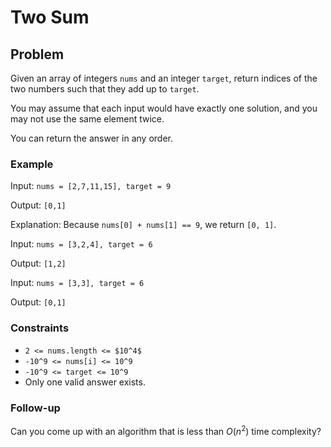 # Two Sum

## Problem

Given an array of integers `nums` and an integer `target`, return indices of the two numbers such that they add up to `target`.

You may assume that each input would have exactly one solution, and you may not use the same element twice.

You can return the answer in any order.

### Example

Input: `nums = [2,7,11,15], target = 9`

Output: `[0,1]`

Explanation: Because `nums[0] + nums[1] == 9`, we return `[0, 1]`.

Input: `nums = [3,2,4], target = 6`

Output: `[1,2]`

Input: `nums = [3,3], target = 6`

Output: `[0,1]`

### Constraints

- `2 <= nums.length <= $10^4$` 
- `-10^9 <= nums[i] <= 10^9`
- `-10^9 <= target <= 10^9`
- Only one valid answer exists.

### Follow-up

Can you come up with an algorithm that is less than $O(n^2)$ time complexity?
